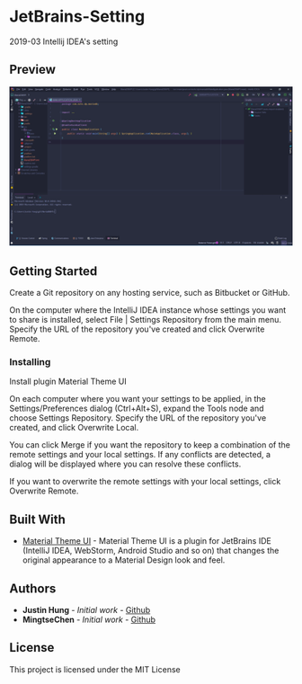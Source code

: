 # JetBrains-Setting

2019-03 Intellij IDEA's setting

## Preview 
![image](https://github.com/JustinHung0407/JetBrains-Setting/blob/master/JetBrains-Setting.png)

## Getting Started

Create a Git repository on any hosting service, such as Bitbucket or GitHub.

On the computer where the IntelliJ IDEA instance whose settings you want to share is installed, select File | Settings Repository from the main menu. Specify the URL of the repository you've created and click Overwrite Remote.

### Installing

Install plugin Material Theme UI

On each computer where you want your settings to be applied, in the Settings/Preferences dialog (Ctrl+Alt+S), expand the Tools node and choose Settings Repository. Specify the URL of the repository you've created, and click Overwrite Local.

You can click Merge if you want the repository to keep a combination of the remote settings and your local settings. If any conflicts are detected, a dialog will be displayed where you can resolve these conflicts.

If you want to overwrite the remote settings with your local settings, click Overwrite Remote.

## Built With

* [Material Theme UI](https://plugins.jetbrains.com/plugin/8006-material-theme-ui) - Material Theme UI is a plugin for JetBrains IDE (IntelliJ IDEA, WebStorm, Android Studio and so on) that changes the original appearance to a Material Design look and feel.

## Authors

* **Justin Hung** - *Initial work* - [Github](https://github.com/JustinHung0407)
* **MingtseChen** - *Initial work* - [Github](https://github.com/MingtseChen)

## License

This project is licensed under the MIT License
